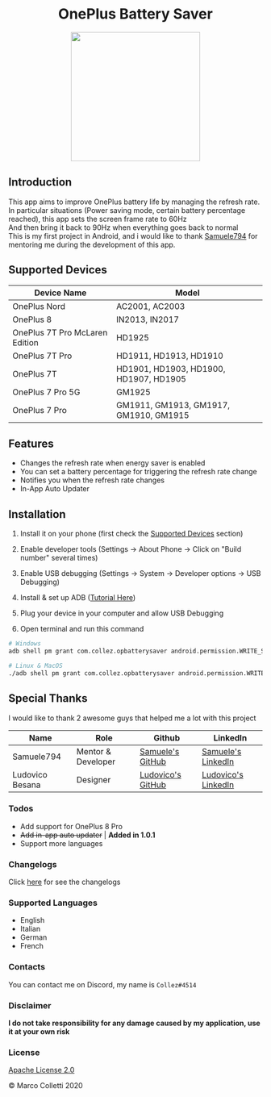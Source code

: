 <h1 align="center">OnePlus Battery Saver</h1>

<p align="center">
  <img width="256" height="256" src="https://i.imgur.com/t9Hw0Z7.png">
</p>


## Introduction
This app aims to improve OnePlus battery life by managing the refresh rate.<br />
In particular situations (Power saving mode, certain battery percentage reached), this app sets the screen frame rate to 60Hz <br />
And then bring it back to 90Hz when everything goes back to normal <br />
This is my first project in Android, and i would like to thank [Samuele794](https://it.linkedin.com/in/samuele794) for mentoring me during the development of this app.

## Supported Devices
| Device Name | Model |
| ----------- | ----- |
| OnePlus Nord | AC2001, AC2003 |
| OnePlus 8 | IN2013, IN2017 |
| OnePlus 7T Pro McLaren Edition | HD1925 |
| OnePlus 7T Pro | HD1911, HD1913, HD1910 |
| OnePlus 7T | HD1901, HD1903, HD1900, HD1907, HD1905 |
| OnePlus 7 Pro 5G | GM1925 |
| OnePlus 7 Pro | GM1911, GM1913, GM1917, GM1910, GM1915 |

## Features
- Changes the refresh rate when energy saver is enabled
- You can set a battery percentage for triggering the refresh rate change
- Notifies you when the refresh rate changes
- In-App Auto Updater

## Installation
1) Install it on your phone (first check the [Supported Devices](#supported-devices) section)

2) Enable developer tools (Settings -> About Phone -> Click on "Build number" several times)

3) Enable USB debugging (Settings -> System -> Developer options -> USB Debugging)

4) Install & set up ADB ([Tutorial Here](ADB_setup.md))

5) Plug your device in your computer and allow USB Debugging

6) Open terminal and run this command
```sh
# Windows
adb shell pm grant com.collez.opbatterysaver android.permission.WRITE_SECURE_SETTINGS

# Linux & MacOS
./adb shell pm grant com.collez.opbatterysaver android.permission.WRITE_SECURE_SETTINGS
```

## Special Thanks
I would like to thank 2 awesome guys that helped me a lot with this project

| Name | Role | Github | LinkedIn |
| ---- | ---- | ------ | -------- |
| Samuele794 | Mentor & Developer | [Samuele's GitHub](https://github.com/samuele794) | [Samuele's LinkedIn](https://www.linkedin.com/in/samuele794/) |
| Ludovico Besana | Designer | [Ludovico's GitHub](https://github.com/ludovicobesana) | [Ludovico's LinkedIn](https://www.linkedin.com/in/ludovicobesana/) |

### Todos
- Add support for OnePlus 8 Pro
- ~~Add in-app auto updater~~ | **Added in 1.0.1**
- Support more languages

### Changelogs
Click [here](changelogs.md) for see the changelogs

### Supported Languages
- English
- Italian
- German
- French

### Contacts
You can contact me on Discord, my name is `Collez#4514`

### Disclaimer
**I do not take responsibility for any damage caused by my application, use it at your own risk**

### License
[Apache License 2.0](LICENSE)

© Marco Colletti 2020
